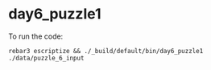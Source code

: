 day6_puzzle1
=====
To run the code:
```
rebar3 escriptize && ./_build/default/bin/day6_puzzle1 ./data/puzzle_6_input
```
